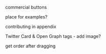 <!-- breaking jQuery chainability -->

<!-- add jsFiddles example links -->

commercial buttons

<!-- hero buttons -->

place for examples?

contributing in appendix

Twitter Card & Open Graph tags - add image?

<!-- jshint page js -->

<!-- note about jQuery chainability with methods that return stuff -->

get order after dragging
